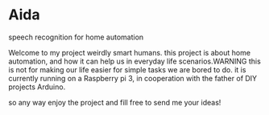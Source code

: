 # Aida
speech recognition for home automation

Welcome to my project weirdly smart humans. this project is about home automation, and how it can help us in everyday life scenarios.WARNING this is not for making our life easier for simple tasks we are bored to do.
it is currently running on a Raspberry pi 3, in cooperation with the father of DIY projects Arduino.

so any way enjoy the project and fill free to send me your ideas!
